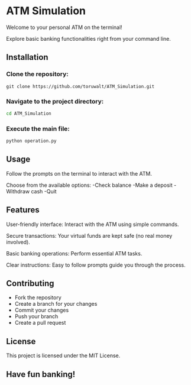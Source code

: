 # ATM Simulation

Welcome to your personal ATM on the terminal!

Explore basic banking functionalities right from your command line.

## Installation

### Clone the repository:

```git
git clone https://github.com/toruwalt/ATM_Simulation.git
```


### Navigate to the project directory:

```bash
cd ATM_Simulation
```


### Execute the main file:

```py
python operation.py
```


## Usage

Follow the prompts on the terminal to interact with the ATM.

Choose from the available options:
-Check balance
-Make a deposit
-Withdraw cash
-Quit

## Features

User-friendly interface: Interact with the ATM using simple commands.

Secure transactions: Your virtual funds are kept safe (no real money involved).

Basic banking operations: Perform essential ATM tasks.

Clear instructions: Easy to follow prompts guide you through the process.

## Contributing

- Fork the repository
- Create a branch for your changes
- Commit your changes
- Push your branch
- Create a pull request

## License

This project is licensed under the MIT License.

## Have fun banking!
